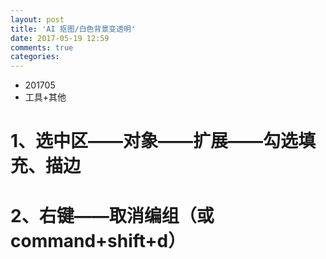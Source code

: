 ```yaml
---
layout: post
title: 'AI 抠图/白色背景变透明'
date: 2017-05-19 12:59
comments: true
categories: 
---
```

* 201705
* 工具+其他



# 1、选中区——对象——扩展——勾选填充、描边

# 2、右键——取消编组（或command+shift+d）